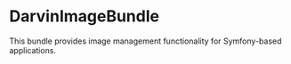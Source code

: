 # DarvinImageBundle
This bundle provides image management functionality for Symfony-based applications.
